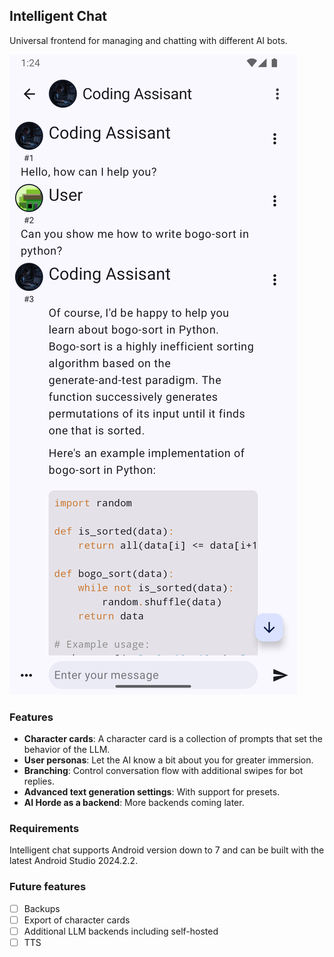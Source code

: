 ## Intelligent Chat

Universal frontend for managing and chatting with different AI bots.

![Preview](.github/assets/preview.png)

### Features

- **Character cards**: A character card is a collection of prompts that set the behavior of the LLM.
- **User personas**: Let the AI know a bit about you for greater immersion.
- **Branching**: Control conversation flow with additional swipes for bot replies.
- **Advanced text generation settings**: With support for presets.
- **AI Horde as a backend**: More backends coming later.

### Requirements

Intelligent chat supports Android version down to 7 and can be built with the latest Android Studio
2024.2.2.

### Future features

- [ ] Backups
- [ ] Export of character cards
- [ ] Additional LLM backends including self-hosted
- [ ] TTS 